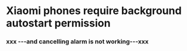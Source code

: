 # Xiaomi phones require background autostart permission

### xxx ---and cancelling alarm is not working---xxx
